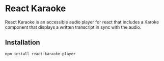 # React Karaoke

React Karaoke is an accessible audio player for react that includes a Karoke component that displays a written transcript in sync with the audio.

## Installation

`npm install react-karaoke-player`
